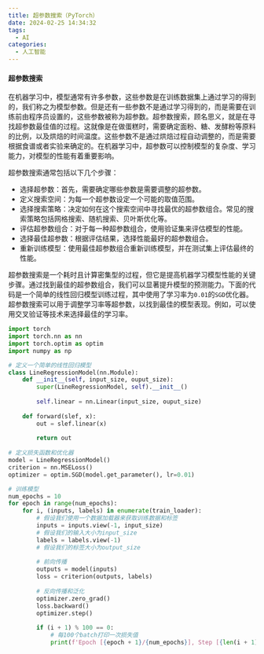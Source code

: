```yaml
---
title: 超参数搜索（PyTorch）
date: 2024-02-25 14:34:32
tags:
  - AI
categories:
  - 人工智能
---
```


#### 超参数搜索

在机器学习中，模型通常有许多参数，这些参数是在训练数据集上通过学习的得到的，我们称之为模型参数。但是还有一些参数不是通过学习得到的，而是需要在训练前由程序员设置的，这些参数被称为超参数。超参数搜索，顾名思义，就是在寻找超参数最佳值的过程。这就像是在做蛋糕时，需要确定面粉、糖、发酵粉等原料的比例，以及烘焙的时间温度。这些参数不是通过烘焙过程自动调整的，而是需要根据食谱或者实验来确定的。在机器学习中，超参数可以控制模型的复杂度、学习能力，对模型的性能有着重要影响。
<!-- more -->
超参数搜索通常包括以下几个步骤：
- 选择超参数：首先，需要确定哪些参数是需要调整的超参数。
- 定义搜索空间：为每一个超参数设定一个可能的取值范围。
- 选择搜索策略：决定如何在这个搜索空间中寻找最优的超参数组合。常见的搜索策略包括网格搜索、随机搜索、贝叶斯优化等。
- 评估超参数组合：对于每一种超参数组合，使用验证集来评估模型的性能。
- 选择最佳超参数：根据评估结果，选择性能最好的超参数组合。
- 重新训练模型：使用最佳超参数组合重新训练模型，并在测试集上评估最终的性能。

超参数搜索是一个耗时且计算密集型的过程，但它是提高机器学习模型性能的关键步骤。通过找到最佳的超参数组合，我们可以显著提升模型的预测能力。下面的代码是一个简单的线性回归模型训练过程，其中使用了学习率为`0.01`的`SGD`优化器。超参数搜索可以用于调整学习率等超参数，以找到最佳的模型表现。例如，可以使用交叉验证等技术来选择最佳的学习率。

```python
import torch
import torch.nn as nn
import torch.optim as optim
import numpy as np

# 定义一个简单的线性回归模型
class LineRegressionModel(nn.Module):
    def __init__(self, input_size, ouput_size):
        super(LineRegressionModel, self).__init__()
        
        self.linear = nn.Linear(input_size, ouput_size)
        
    def forward(slef, x):
        out = slef.linear(x)
        
        return out
    
# 定义损失函数和优化器
model = LineRegressionModel()
criterion = nn.MSELoss()
optimizer = optim.SGD(model.get_parameter(), lr=0.01)

# 训练模型
num_epochs = 10
for epoch in range(num_epochs):
    for i, (inputs, labels) in enumerate(train_loader):
        # 假设我们使用一个数据加载器来获取训练数据和标签
        inputs = inputs.view(-1, input_size)
        # 假设我们的输入大小为input_size
        labels = labels.view(-1)
        # 假设我们的标签大小为output_size
        
        # 前向传播
        outputs = model(inputs)
        loss = criterion(outputs, labels)
        
        # 反向传播和泛化
        optimizer.zero_grad()
        loss.backward()
        optimizer.step()
        
        if (i + 1) % 100 == 0:
            # 每100个batch打印一次损失值
            print(f'Epoch [{epoch + 1}/{num_epochs}], Step [{len(i + 1)}/{train_loader}], Loss: {loss.item()}')
```